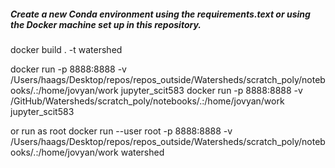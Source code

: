 ##### Create a new Conda environment using the requirements.text or using the Docker machine set up in this repository.

docker build . -t watershed

docker run  -p 8888:8888 -v /Users/haags/Desktop/repos/repos_outside/Watersheds/scratch_poly/notebooks/.:/home/jovyan/work jupyter_scit583
docker run  -p 8888:8888 -v /GitHub/Watersheds/scratch_poly/notebooks/.:/home/jovyan/work jupyter_scit583

or run as root
 docker run  --user root  -p 8888:8888 -v /Users/haags/Desktop/repos/repos_outside/Watersheds/scratch_poly/notebooks/.:/home/jovyan/work watershed
